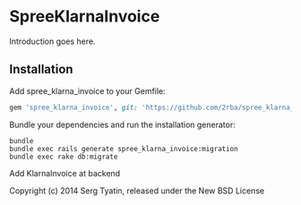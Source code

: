 SpreeKlarnaInvoice
==================

Introduction goes here.

Installation
------------

Add spree_klarna_invoice to your Gemfile:

```ruby
gem 'spree_klarna_invoice', git: 'https://github.com/2rba/spree_klarna_invoice.git'
```

Bundle your dependencies and run the installation generator:

```shell
bundle
bundle exec rails generate spree_klarna_invoice:migration
bundle exec rake db:migrate
```

Add KlarnaInvoice at backend


Copyright (c) 2014 Serg Tyatin, released under the New BSD License
